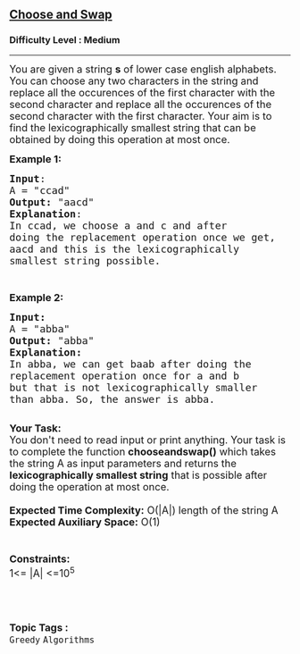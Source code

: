 <h2><a href="https://www.geeksforgeeks.org/problems/choose-and-swap0531/1?itm_source=geeksforgeeks&itm_medium=article&itm_campaign=bottom_sticky_on_article">Choose and Swap</a></h2><h3>Difficulty Level : Medium</h3><hr><div class="problems_problem_content__Xm_eO"><p><span style="font-size: 18px;">You are given a string <strong>s</strong> of lower case english alphabets. You can choose any two characters in the string and replace all the occurences of the first character with the second character and replace all the occurences of the second character with the first character. Your aim is to find the lexicographically smallest string that can be obtained by doing this operation at most once.</span></p>
<p><span style="font-size: 18px;"><strong>Example 1:</strong></span></p>
<pre><span style="font-size: 18px;"><strong>Input</strong>:
A = "ccad"
<strong>Output:</strong>&nbsp;"aacd"
<strong>Explanation</strong>:
In ccad, we choose a and c and after 
doing the replacement operation once we get, 
aacd and this is the lexicographically
smallest string possible. </span></pre>
<p>&nbsp;</p>
<p><span style="font-size: 18px;"><strong>Example 2:</strong></span></p>
<pre><span style="font-size: 18px;"><strong>Input:</strong>
A = "abba"
<strong>Output: </strong>"abba"
<strong>Explanation:
</strong>In abba, we can get baab after doing the 
replacement operation once for a and b 
but that is not lexicographically smaller 
than abba. So, the answer is abba. </span></pre>
<p><br><span style="font-size: 18px;"><strong>Your Task:&nbsp;&nbsp;</strong><br>You don't need to read input or print anything. Your task is to complete the function&nbsp;<strong>chooseandswap()</strong>&nbsp;which takes the string A as input parameters and returns the <strong>lexicographically smallest string</strong> that is possible after doing the operation at most once.<br><br><strong>Expected Time Complexity:</strong> O(|A|) length of the string A<br><strong>Expected Auxiliary Space:</strong> O(1)</span></p>
<p>&nbsp;</p>
<p><span style="font-size: 18px;"><strong>Constraints:</strong><br>1&lt;= |A| &lt;=10<sup>5</sup></span></p>
<p>&nbsp;</p></div><br><p><span style=font-size:18px><strong>Topic Tags : </strong><br><code>Greedy</code>&nbsp;<code>Algorithms</code>&nbsp;